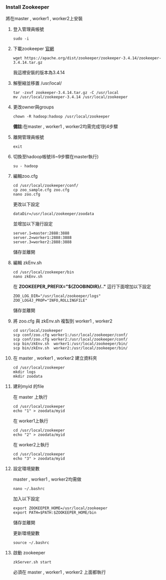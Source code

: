 ### Install Zookeeper

將在master , worker1 , worker2上安裝

1. 登入管理員帳號

   ```
   sudo -i
   ```

2. 下載zookeeper [官網](https://zookeeper.apache.org/index.html)

   ```
   wget https://apache.org/dist/zookeeper/zookeeper-3.4.14/zookeeper-3.4.14.tar.gz
   ```

   我這裡安裝的版本為3.4.14

3. 解壓縮並移置 /usr/local/

   ```
   tar -zxvf zookeeper-3.4.14.tar.gz -C /usr/local
   mv /usr/local/zookeeper-3.4.14 /usr/local/zookeeper
   ```

4. 更改owner與groups

   ```
   chown -R hadoop:hadoop /usr/local/zookeeper
   ```

   **備註**:在master , worker1 , worker2均需完成1到4步驟

5. 離開管理員帳號

   ```
   exit
   ```

6. 切換至hadoop帳號(6~9步驟在master執行)

   ```
   su - hadoop
   ```

7. 編輯zoo.cfg

   ```
   cd /usr/local/zookeeper/conf/
   cp zoo_sample.cfg zoo.cfg
   nano zoo.cfg
   ```

   更改以下設定

   ```
   dataDir=/usr/local/zookeeper/zoodata
   ```

   並增加以下幾行設定

   ```
   server.1=master:2888:3888
   server.2=worker1:2888:3888
   server.3=worker2:2888:3888
   ```

   儲存並離開

8. 編輯 zkEnv.sh

   ```
   cd /usr/local/zookeeper/bin
   nano zkEnv.sh
   ```

   在 **ZOOKEEPER_PREFIX="${ZOOBINDIR}/.."** 這行下面增加以下設定

   ```
   ZOO_LOG_DIR="/usr/local/zookeeper/logs"
   ZOO_LOG4J_PROP="INFO,ROLLINGFILE"
   ```

   儲存並離開

9. 將 zoo.cfg 與 zkEnv.sh 複製到 worker1 , worker2

   ```
   cd usr/local/zookeeper
   scp conf/zoo.cfg worker1:/usr/local/zookeeper/conf/
   scp conf/zoo.cfg worker2:/usr/local/zookeeper/conf/
   scp bin/zkEnv.sh  worker1:/usr/local/zookeeper/bin/
   scp bin/zkEnv.sh  worker2:/usr/local/zookeeper/bin/
   ```

10. 在 master , worker1 , worker2 建立資料夾

    ```
    cd /usr/local/zookeeper
    mkdir logs
    mkdir zoodata
    ```

11. 建利myid 的file

    在 master 上執行

    ```
    cd /usr/local/zookeeper
    echo "1" > zoodata/myid
    ```

    在 worker1上執行

    ```
    cd /usr/local/zookeeper
    echo "2" > zoodata/myid
    ```

    在 worker2上執行

    ```
    cd /usr/local/zookeeper
    echo "3" > zoodata/myid
    ```

12. 設定環境變數

    master , worker1 , worker2均需做

    ```
    nano ~/.bashrc
    ```

    加入以下設定

    ```
    export ZOOKEEPER_HOME=/usr/local/zookeeper
    export PATH=$PATH:$ZOOKEEPER_HOME/bin
    ```

    儲存並離開

    更新環境變數

    ```
    source ~/.bashrc
    ```

13. 啟動 zookeeper

    ```
    zkServer.sh start
    ```

    必須在 master , worker1 , worker2 上面都執行